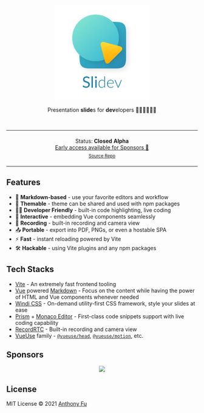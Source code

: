 <br>
<p align="center">
<a href="https://slidev.antfu.me" target="_blank">
<img src="./assets/logo-title.png" alt="Slidev" height="250" width="250"/>
</a>
</p>

<p align="center">
Presentation <b>slide</b>s for <b>dev</b>elopers 🧑‍💻👩‍💻👨‍💻
</p>

<br>

<p align="center">
<table>
<tbody>
<td align="center">
<img width="2000" height="0"><br>
Status: <b>Closed Alpha</b><br>
<a href="https://github.com/sponsors/antfu">Early access available for Sponsors 💖</a><br>
<sub><a href="https://github.com/antfu-sponsors/slidev">Source Repo</a></sub><br>
<img width="2000" height="0">
</td>
</tbody>
</table>
</p>


## Features

- 📝 **Markdown-based** - use your favorite editors and workflow
- 🎨 **Themable** - theme can be shared and used with npm packages
- 🧑‍💻 **Developer Friendly** - built-in code highlighting, live coding
- 🤹 **Interactive** - embedding Vue components seamlessly
- 🎥 **Recording** - built-in recording and camera view
- 📤 **Portable** - export into PDF, PNGs, or even a hostable SPA
- ⚡️ **Fast** - instant reloading powered by Vite
- 🛠 **Hackable** - using Vite plugins and any npm packages

## Tech Stacks

- [Vite](https://vitejs.dev) - An extremely fast frontend tooling
- [Vue](https://v3.vuejs.org/) powered [Markdown](https://daringfireball.net/projects/markdown/syntax) - Focus on the content while having the power of HTML and Vue components whenever needed
- [Windi CSS](https://github.com/windicss/windicss) - On-demand utility-first CSS framework, style your slides at ease
- [Prism](https://github.com/PrismJS/prism) + [Monaco Editor](https://github.com/Microsoft/monaco-editor) - First-class code snippets support with live coding capability
- [RecordRTC](https://recordrtc.org) - Built-in recording and camera view
- [VueUse](https://vueuse.org) family - [`@vueuse/head`](https://github.com/vueuse/head), [`@vueuse/motion`](https://github.com/vueuse/motion), etc.

## Sponsors

<p align="center">
  <a href="https://cdn.jsdelivr.net/gh/antfu/static/sponsors.svg">
    <img src='https://cdn.jsdelivr.net/gh/antfu/static/sponsors.svg'/>
  </a>
</p>

## License

MIT License © 2021 [Anthony Fu](https://github.com/antfu)
